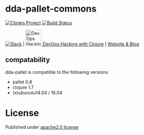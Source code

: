 # dda-pallet-commons
[![Clojars Project](https://img.shields.io/clojars/v/dda/dda-config-commons.svg)](https://clojars.org/dda/dda-config-commons)
[![Build Status](https://travis-ci.org/DomainDrivenArchitecture/dda-config-commons.svg?branch=master)](https://travis-ci.org/DomainDrivenArchitecture/dda-config-commons)

[![Slack](https://img.shields.io/badge/chat-clojurians-green.svg?style=flat)](https://clojurians.slack.com/messages/#dda-pallet/) | [<img src="https://domaindrivenarchitecture.org/img/meetup.svg" width=50 alt="DevOps Hacking with Clojure Meetup"> DevOps Hacking with Clojure](https://www.meetup.com/de-DE/preview/dda-pallet-DevOps-Hacking-with-Clojure) | [Website & Blog](https://domaindrivenarchitecture.org)

## compatability
dda-pallet is compatible to the following versions
 * pallet 0.8
 * clojure 1.7
 * (x)ubunutu14.04 / 16.04

 # License
 Published under [apache2.0 license](LICENSE.md)
